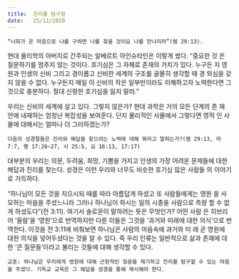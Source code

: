 ```yaml
---
title:  진리를 탐구함
date:   25/11/2020
---
```


`“너희가 온 마음으로 나를 구하면 나를 찾을 것이요 나를 만나리라”(렘 29:13).`

현대 물리학의 아버지로 간주되는 알베르트 아인슈타인은 이렇게 썼다. “중요한 것 은 질문하기를 멈추지 않는 것이다. 호기심은 그 자체로 존재의 가치가 있다. 누구든 지 영원과 인생의 신비 그리고 경이롭고 신비한 세계의 구조를 골몰히 생각할 때 경 외심을 갖지 않을 수 없다. 누구든지 매일 이 신비의 작은 일부만이라도 이해하고자 노력한다면 그것으로 충분하다. 절대 신령한 호기심을 잃지 말라.”

우리는 신비의 세계에 살고 있다. 그렇지 않은가? 현대 과학은 거의 모든 단계의 존 재 안에 내재하는 엄청난 복잡성을 보여준다. 단지 물리적인 사물에서 그렇다면 영적 인 사물에 대해서는 얼마나 더 그러하겠는가?

`다음의 성경절들은 진리와 해답을 찾으려는 노력에 대해 뭐라고 말하는가?(렘 29:13, 마 7:7, 행 17:26~27, 시 25:5, 요 16:13, 17:17)`

대부분의 우리는 의문, 두려움, 희망, 기쁨을 가지고 인생의 가장 어려운 문제들에 대한 해답과 진리를 찾는다. 성경은 이런 우리와 너무도 비슷한 호기심 많은 사람들 의 이야기로 가득하다.

“하나님이 모든 것을 지으시되 때를 따라 아름답게 하셨고 또 사람들에게는 영원 을 사모하는 마음을 주셨느니라 그러나 하나님이 하시는 일의 시종을 사람으로 측량 할 수 없게 하셨도다”(전 3:11). 여기서 솔로몬이 말하려는 뜻은 무엇인가? 어떤 사람 은 히브리어 ‘올람’을 ‘영원’으로 번역하지만 다른 이들은 그것을 ‘과거와 미래에 대한 의식’으로 번역한다. 이것을 전 3:11에 비춰보면 하나님은 사람의 마음속에 과거와 미 래 곧 영원에 대한 의식을 넣어두셨다는 것을 알 수 있다. 즉 우리 인류는 일반적으로 삶과 존재에 대한 ‘큰 질문들’이라고 불리는 것들에 대해 생각할 수 있다.

`교훈: 하나님은 우리에게 영원에 대해 근원적인 질문을 제기하고 진리를 탐구할 수 있는 마음을 주셨다. 기독교 교육은 그 해답을 성경을 통해 제시해야 한다.`